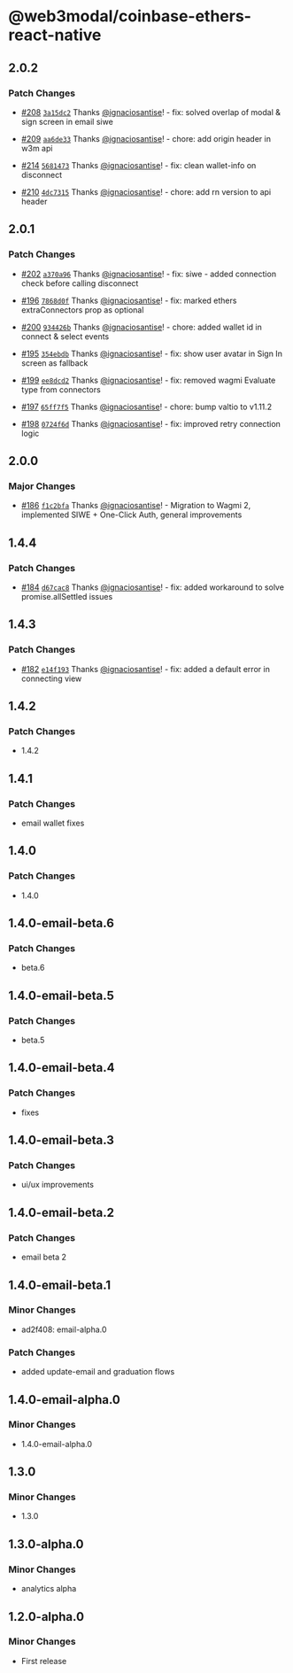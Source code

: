 # @web3modal/coinbase-ethers-react-native

## 2.0.2

### Patch Changes

- [#208](https://github.com/WalletConnect/web3modal-react-native/pull/208) [`3a15dc2`](https://github.com/WalletConnect/web3modal-react-native/commit/3a15dc2ca63515513e634336801647b5b0f29abd) Thanks [@ignaciosantise](https://github.com/ignaciosantise)! - fix: solved overlap of modal & sign screen in email siwe

- [#209](https://github.com/WalletConnect/web3modal-react-native/pull/209) [`aa6de33`](https://github.com/WalletConnect/web3modal-react-native/commit/aa6de33c0d80ee9d71d40c16886a076e255a8202) Thanks [@ignaciosantise](https://github.com/ignaciosantise)! - chore: add origin header in w3m api

- [#214](https://github.com/WalletConnect/web3modal-react-native/pull/214) [`5681473`](https://github.com/WalletConnect/web3modal-react-native/commit/56814737fb9ebc668209ab569c7765632ce1fe23) Thanks [@ignaciosantise](https://github.com/ignaciosantise)! - fix: clean wallet-info on disconnect

- [#210](https://github.com/WalletConnect/web3modal-react-native/pull/210) [`4dc7315`](https://github.com/WalletConnect/web3modal-react-native/commit/4dc73155b71450c3617a2d1ddbde44093ac97cd8) Thanks [@ignaciosantise](https://github.com/ignaciosantise)! - chore: add rn version to api header

## 2.0.1

### Patch Changes

- [#202](https://github.com/WalletConnect/web3modal-react-native/pull/202) [`a370a96`](https://github.com/WalletConnect/web3modal-react-native/commit/a370a96224bab659e3723fc4598f53438bf6645e) Thanks [@ignaciosantise](https://github.com/ignaciosantise)! - fix: siwe - added connection check before calling disconnect

- [#196](https://github.com/WalletConnect/web3modal-react-native/pull/196) [`7868d0f`](https://github.com/WalletConnect/web3modal-react-native/commit/7868d0fa73c304ca11c2be2a4d76ac7b38166386) Thanks [@ignaciosantise](https://github.com/ignaciosantise)! - fix: marked ethers extraConnectors prop as optional

- [#200](https://github.com/WalletConnect/web3modal-react-native/pull/200) [`934426b`](https://github.com/WalletConnect/web3modal-react-native/commit/934426b9946c378f4cfaaffe2630eaabb92b25d1) Thanks [@ignaciosantise](https://github.com/ignaciosantise)! - chore: added wallet id in connect & select events

- [#195](https://github.com/WalletConnect/web3modal-react-native/pull/195) [`354ebdb`](https://github.com/WalletConnect/web3modal-react-native/commit/354ebdb1df12cacba8f5bfe0db9475ef49faffce) Thanks [@ignaciosantise](https://github.com/ignaciosantise)! - fix: show user avatar in Sign In screen as fallback

- [#199](https://github.com/WalletConnect/web3modal-react-native/pull/199) [`ee8dcd2`](https://github.com/WalletConnect/web3modal-react-native/commit/ee8dcd296e299638169d81f79df540eca5954983) Thanks [@ignaciosantise](https://github.com/ignaciosantise)! - fix: removed wagmi Evaluate type from connectors

- [#197](https://github.com/WalletConnect/web3modal-react-native/pull/197) [`65ff7f5`](https://github.com/WalletConnect/web3modal-react-native/commit/65ff7f587f7a34abd38ab6a975138bedffe9e1fe) Thanks [@ignaciosantise](https://github.com/ignaciosantise)! - chore: bump valtio to v1.11.2

- [#198](https://github.com/WalletConnect/web3modal-react-native/pull/198) [`0724f6d`](https://github.com/WalletConnect/web3modal-react-native/commit/0724f6d22580a81817f12fbd6a4b872dc54ca0ae) Thanks [@ignaciosantise](https://github.com/ignaciosantise)! - fix: improved retry connection logic

## 2.0.0

### Major Changes

- [#186](https://github.com/WalletConnect/web3modal-react-native/pull/186) [`f1c2bfa`](https://github.com/WalletConnect/web3modal-react-native/commit/f1c2bfaa6aa23eacd08eb91de4db0287b46a39eb) Thanks [@ignaciosantise](https://github.com/ignaciosantise)! - Migration to Wagmi 2, implemented SIWE + One-Click Auth, general improvements

## 1.4.4

### Patch Changes

- [#184](https://github.com/WalletConnect/web3modal-react-native/pull/184) [`d67cac8`](https://github.com/WalletConnect/web3modal-react-native/commit/d67cac8c81e3079536b12db2d3712a6cbdae50f9) Thanks [@ignaciosantise](https://github.com/ignaciosantise)! - fix: added workaround to solve promise.allSettled issues

## 1.4.3

### Patch Changes

- [#182](https://github.com/WalletConnect/web3modal-react-native/pull/182) [`e14f193`](https://github.com/WalletConnect/web3modal-react-native/commit/e14f193418517e392927947c0e1d14457c9dd2f2) Thanks [@ignaciosantise](https://github.com/ignaciosantise)! - fix: added a default error in connecting view

## 1.4.2

### Patch Changes

- 1.4.2

## 1.4.1

### Patch Changes

- email wallet fixes

## 1.4.0

### Patch Changes

- 1.4.0

## 1.4.0-email-beta.6

### Patch Changes

- beta.6

## 1.4.0-email-beta.5

### Patch Changes

- beta.5

## 1.4.0-email-beta.4

### Patch Changes

- fixes

## 1.4.0-email-beta.3

### Patch Changes

- ui/ux improvements

## 1.4.0-email-beta.2

### Patch Changes

- email beta 2

## 1.4.0-email-beta.1

### Minor Changes

- ad2f408: email-alpha.0

### Patch Changes

- added update-email and graduation flows

## 1.4.0-email-alpha.0

### Minor Changes

- 1.4.0-email-alpha.0

## 1.3.0

### Minor Changes

- 1.3.0

## 1.3.0-alpha.0

### Minor Changes

- analytics alpha

## 1.2.0-alpha.0

### Minor Changes

- First release
